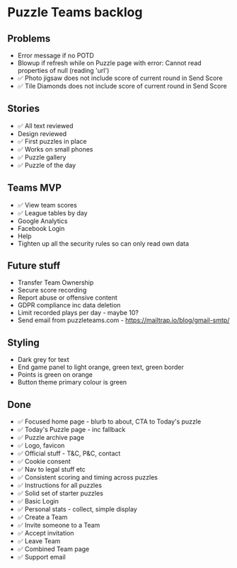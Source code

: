 Puzzle Teams backlog
====================

Problems
--------

- Error message if no POTD
- Blowup if refresh while on Puzzle page with error:  Cannot read properties of null (reading 'url')
- ✅ Photo jigsaw does not include score of current round in Send Score
- ✅ Tile Diamonds does not include score of current round in Send Score

Stories
-------

- ✅ All text reviewed
- Design reviewed
- ✅ First puzzles in place
- ✅ Works on small phones
- ✅ Puzzle gallery
- ✅ Puzzle of the day


Teams MVP
---------

- ✅ View team scores
- ✅ League tables by day
- Google Analytics
- Facebook Login
- Help
- Tighten up all the security rules so can only read own data


Future stuff
------------

- Transfer Team Ownership
- Secure score recording
- Report abuse or offensive content
- GDPR compliance inc data deletion
- Limit recorded plays per day - maybe 10?
- Send email from puzzleteams.com - https://mailtrap.io/blog/gmail-smtp/


Styling
-------

- Dark grey for text
- End game panel to light orange, green text, green border
- Points is green on orange
- Button theme primary colour is green

Done
----
- ✅ Focused home page - blurb to about, CTA to Today's puzzle
- ✅ Today's Puzzle page - inc fallback
- ✅ Puzzle archive page
- ✅ Logo, favicon
- ✅ Official stuff - T&C, P&C, contact
- ✅ Cookie consent
- ✅ Nav to legal stuff etc
- ✅ Consistent scoring and timing across puzzles
- ✅ Instructions for all puzzles
- ✅ Solid set of starter puzzles
- ✅ Basic Login
- ✅ Personal stats - collect, simple display
- ✅ Create a Team
- ✅ Invite someone to a Team
- ✅ Accept invitation
- ✅ Leave Team
- ✅ Combined Team page
- ✅ Support email
